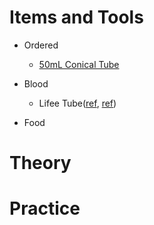 # Items and Tools

- Ordered
  - [50mL Conical Tube](https://www.monotaro.com/p/3558/9443/?utm_campaign=shipping_notification&utm_medium=email_html&utm_source=system-email&utm_term=productNo)

- Blood
  - Lifee Tube([ref](http://www.microbs.jp/howtousedevice/), [ref](https://crypto.watch.impress.co.jp/docs/interview/1182036.html))
- Food

# Theory

# Practice
